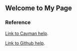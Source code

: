 ## Welcome to My Page


<!-- 
### Bài học khác

[Bai25](./Bai25/index.html)

[TNXH](./TNXH/index.html)
-->
### Reference

[Link to Cayman help](./cayman.html).

[Link to Github help](./github_help.html).

